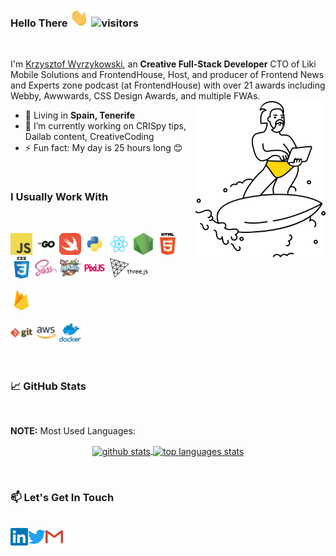 ### Hello There <img src="https://raw.githubusercontent.com/krzysztofWyrzykowski/krzysztofWyrzykowski/main/icons/wave.gif" width="30px"> ![visitors](https://visitor-badge.glitch.me/badge?page_id=KrzysztofWyrzykowski.KrzysztofWyrzykowski)

<br/>

I'm [Krzysztof Wyrzykowski](https://www.linkedin.com/in/krzysztof-wyrzykowski-12257169/), an **Creative Full-Stack Developer**  CTO of Liki Mobile Solutions and FrontendHouse, Host, and producer of Frontend News and Experts zone podcast (at FrontendHouse) with over 21 awards including Webby, Awwwards, CSS Design Awards, and multiple FWAs.
<br/>
<img align="right" alt="coding User Image" src="https://raw.githubusercontent.com/krzysztofWyrzykowski/krzysztofWyrzykowski/main/icons/surfer.svg" height="250" />

- 📌 Living in **Spain, Tenerife**
- 🔭 I’m currently working on CRISpy tips, Dailab content, CreativeCoding
- ⚡ Fun fact: My day is 25 hours long 😊

<br/>

### I Usually Work With

<br/>

<code><img height="35" src="https://raw.githubusercontent.com/github/explore/80688e429a7d4ef2fca1e82350fe8e3517d3494d/topics/javascript/javascript.png"></code>
<code><img height="35" src="https://raw.githubusercontent.com/github/explore/80688e429a7d4ef2fca1e82350fe8e3517d3494d/topics/go/go.png"></code>
<code><img height="35" src="https://raw.githubusercontent.com/github/explore/80688e429a7d4ef2fca1e82350fe8e3517d3494d/topics/swift/swift.png"></code>
<code><img height="35" src="https://raw.githubusercontent.com/github/explore/80688e429a7d4ef2fca1e82350fe8e3517d3494d/topics/python/python.png"></code>
<code><img height="35" src="https://raw.githubusercontent.com/github/explore/80688e429a7d4ef2fca1e82350fe8e3517d3494d/topics/react/react.png"></code>
<code><img height="35" src="https://raw.githubusercontent.com/github/explore/80688e429a7d4ef2fca1e82350fe8e3517d3494d/topics/nodejs/nodejs.png"></code>
<code><img height="35" src="https://raw.githubusercontent.com/github/explore/80688e429a7d4ef2fca1e82350fe8e3517d3494d/topics/html/html.png"></code>
<code><img height="35" src="https://raw.githubusercontent.com/github/explore/80688e429a7d4ef2fca1e82350fe8e3517d3494d/topics/css/css.png"></code>
<code><img height="35" src="https://raw.githubusercontent.com/github/explore/80688e429a7d4ef2fca1e82350fe8e3517d3494d/topics/sass/sass.png"></code>
<code><img height="35" src="https://raw.githubusercontent.com/github/explore/80688e429a7d4ef2fca1e82350fe8e3517d3494d/topics/phaser/phaser.png"></code>
<code><img height="35" src="https://raw.githubusercontent.com/krzysztofWyrzykowski/krzysztofWyrzykowski/main/icons/pixi.png"></code>
<code><img height="35" src="https://raw.githubusercontent.com/krzysztofWyrzykowski/krzysztofWyrzykowski/main/icons/three.png"></code>

<code><img height="35" src="https://raw.githubusercontent.com/github/explore/80688e429a7d4ef2fca1e82350fe8e3517d3494d/topics/firebase/firebase.png"></code>

<code><img height="35" src="https://raw.githubusercontent.com/github/explore/80688e429a7d4ef2fca1e82350fe8e3517d3494d/topics/git/git.png"></code>
<code><img height="35" src="https://raw.githubusercontent.com/github/explore/80688e429a7d4ef2fca1e82350fe8e3517d3494d/topics/aws/aws.png"></code>
<code><img height="35" src="https://raw.githubusercontent.com/github/explore/80688e429a7d4ef2fca1e82350fe8e3517d3494d/topics/docker/docker.png"></code>

<br/>

### &#x1f4c8; GitHub Stats

<br/>

**NOTE:** Most Used Languages:

<p align="center">
<a href="https://github.com/krzysztofWyrzykowski">
  <img height="200px"width="55%" align="center" alt="github stats" src="https://github-readme-stats.vercel.app/api?username=krzysztofWyrzykowski&include_all_commits=true&count_private=true&show_icons=true&theme=default_repocard&hide_border=true" />
</a>
<a href="https://github.com/krzysztofWyrzykowski">
  <img height="200px" width="40%" alt="top languages stats" align="center" src="https://github-readme-stats.vercel.app/api/top-langs/?username=krzysztofWyrzykowski&langs_count=8&layout=compact&theme=default_repocard&hide_border=true" />
</a>
</p>

<br/>

### 📫 Let's Get In Touch

<br/>

<a href='https://www.linkedin.com/in/krzysztof-wyrzykowski-12257169/'>
<img align="left" alt="KW Linkedin" width="28" src="https://raw.githubusercontent.com/krzysztofWyrzykowski/krzysztofWyrzykowski/main/icons/linkedin.svg" />
</a>

<a href='https://twitter.com/kWyrzykowski'>
<img align="left" alt="KW Twitter" width="28" src="https://raw.githubusercontent.com/krzysztofWyrzykowski/krzysztofWyrzykowski/main/icons/twitter.svg" />
</a>

<a href="mailto:krzysztof.wyrzykowski1989@gmail.com">
<img align="left" width="28" alt="Sagar Choudhary Mail" src="https://raw.githubusercontent.com/krzysztofWyrzykowski/krzysztofWyrzykowski/main/icons/gmail.svg" />
</a>
